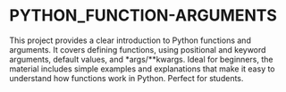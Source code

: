 # PYTHON_FUNCTION-ARGUMENTS
This project provides a clear introduction to Python functions and arguments. It covers defining functions, using positional and keyword arguments, default values, and *args/**kwargs. Ideal for beginners, the material includes simple examples and explanations that make it easy to understand how functions work in Python. Perfect for students.

